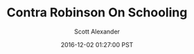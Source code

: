 ---
layout: podcast
title: "Contra Robinson On Schooling"
author: Scott Alexander
description: https://slatestarcodex.com/2016/12/02/contra-robinson-on-schooling/
date: 2016-12-02 01:27:00 PST
length: 8067856
duration: 2017
guid: contra-robinson-on-schooling
---
